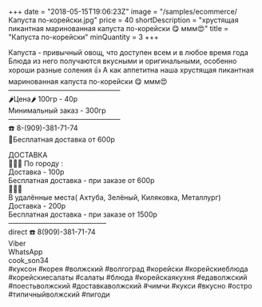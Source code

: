 +++
date = "2018-05-15T19:06:23Z"
image = "/samples/ecommerce/Капуста по-корейски.jpg"
price = 40
shortDescription = "хрустящая пикантная маринованная капуста по-корейски 😋 ммм😍"
title = "Капуста по-корейски"
minQuantity = 3
+++

Капуста - привычный овощ, что доступен всем и в любое время года
Блюда из него получаются вкусными и оригинальными, особенно хороши разные соления 👍
А как аппетитна наша хрустящая пикантная маринованная капуста по-корейски 😋 ммм😍
————————————————  
🌶Цена🌶 100гр - 40р  
Минимальный заказ - 300гр  
————————————————  
☎️ 8-(909)-381-71-74  
🚗Бесплатная доставка от 600р  

ДОСТАВКА   
🚗🚗🚗
По городу :  
Доставка - 100р  
Бесплатная доставка - при заказе от 600р  
🚗🚗🚗   
В удалённые места( Ахтуба, Зелёный, Киляковка, Металлург)   
Доставка - 200р   
Бесплатная доставка - при заказе от 1500р   
——————————————   
direct
☎️ 8(909)-381-71-74  
Viber  
WhatsApp  
cook_son34  
#куксон #корея #волжский #волгоград #корейски #корейскиеблюда #корейскиесалаты #салаты #блюда #корейскаякухня #едаволжский #поестьволжский #доставкаволжский #чимчи #кукси #вкусно #остро #типичныйволжский #пигоди
